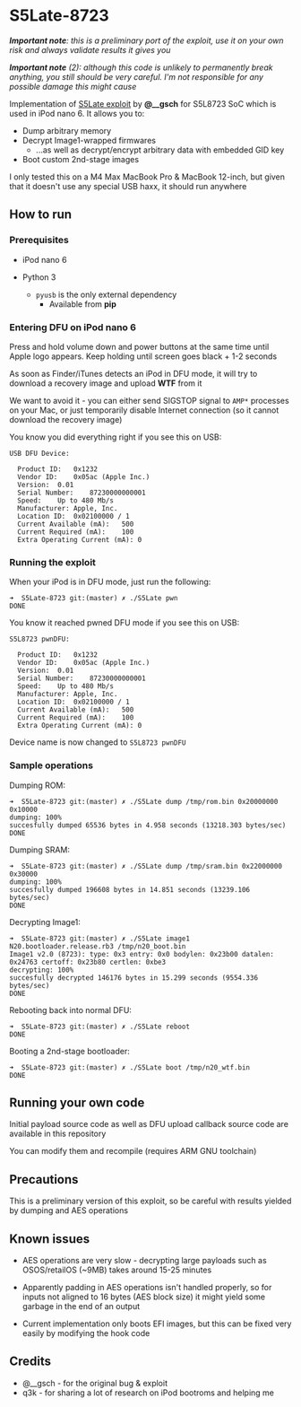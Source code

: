 # S5Late-8723

***Important note**: this is a preliminary port of the exploit, use it on your own risk and always validate results it gives you*

***Important note** (2): although this code is unlikely to permanently break anything, you still should be very careful. I'm not responsible for any possible damage this might cause*

Implementation of [S5Late exploit](https://github.com/m-gsch/S5Late) by **@__gsch** for S5L8723 SoC which is used in iPod nano 6. It allows you to:

* Dump arbitrary memory
* Decrypt Image1-wrapped firmwares
    * ...as well as decrypt/encrypt arbitrary data with embedded GID key
* Boot custom 2nd-stage images

I only tested this on a M4 Max MacBook Pro & MacBook 12-inch, but given that it doesn't use any special USB haxx, it should run anywhere

## How to run
### Prerequisites

* iPod nano 6

* Python 3
    * `pyusb` is the only external dependency
        * Available from **pip**

### Entering DFU on iPod nano 6

Press and hold volume down and power buttons at the same time until Apple logo appears. Keep holding until screen goes black + 1-2 seconds

As soon as Finder/iTunes detects an iPod in DFU mode, it will try to download a recovery image and upload **WTF** from it

We want to avoid it - you can either send SIGSTOP signal to `AMP*` processes on your Mac, or just temporarily disable Internet connection (so it cannot download the recovery image)

You know you did everything right if you see this on USB:

```
USB DFU Device:

  Product ID:	0x1232
  Vendor ID:	0x05ac (Apple Inc.)
  Version:	0.01
  Serial Number:	87230000000001
  Speed:	Up to 480 Mb/s
  Manufacturer:	Apple, Inc.
  Location ID:	0x02100000 / 1
  Current Available (mA):	500
  Current Required (mA):	100
  Extra Operating Current (mA):	0
```

### Running the exploit

When your iPod is in DFU mode, just run the following:

```
➜  S5Late-8723 git:(master) ✗ ./S5Late pwn                                                                           
DONE
```

You know it reached pwned DFU mode if you see this on USB:

```
S5L8723 pwnDFU:

  Product ID:	0x1232
  Vendor ID:	0x05ac (Apple Inc.)
  Version:	0.01
  Serial Number:	87230000000001
  Speed:	Up to 480 Mb/s
  Manufacturer:	Apple, Inc.
  Location ID:	0x02100000 / 1
  Current Available (mA):	500
  Current Required (mA):	100
  Extra Operating Current (mA):	0
```

Device name is now changed to `S5L8723 pwnDFU`

### Sample operations

Dumping ROM:

```
➜  S5Late-8723 git:(master) ✗ ./S5Late dump /tmp/rom.bin 0x20000000 0x10000
dumping: 100%
succesfully dumped 65536 bytes in 4.958 seconds (13218.303 bytes/sec)
DONE
```

Dumping SRAM:

```
➜  S5Late-8723 git:(master) ✗ ./S5Late dump /tmp/sram.bin 0x22000000 0x30000
dumping: 100%
succesfully dumped 196608 bytes in 14.851 seconds (13239.106 bytes/sec)
DONE
```

Decrypting Image1:

```
➜  S5Late-8723 git:(master) ✗ ./S5Late image1 N20.bootloader.release.rb3 /tmp/n20_boot.bin
Image1 v2.0 (8723): type: 0x3 entry: 0x0 bodylen: 0x23b00 datalen: 0x24763 certoff: 0x23b80 certlen: 0xbe3
decrypting: 100%
succesfully decrypted 146176 bytes in 15.299 seconds (9554.336 bytes/sec)
DONE
```

Rebooting back into normal DFU:

```
➜  S5Late-8723 git:(master) ✗ ./S5Late reboot                                                                           
DONE
```

Booting a 2nd-stage bootloader:

```
➜  S5Late-8723 git:(master) ✗ ./S5Late boot /tmp/n20_wtf.bin
DONE
```

## Running your own code

Initial payload source code as well as DFU upload callback source code are available in this repository

You can modify them and recompile (requires ARM GNU toolchain)

## Precautions

This is a preliminary version of this exploit, so be careful with results yielded by dumping and AES operations

## Known issues

* AES operations are very slow - decrypting large payloads such as OSOS/retailOS (~9MB) takes around 15-25 minutes

* Apparently padding in AES operations isn't handled properly, so for inputs not aligned to 16 bytes (AES block size) it might yield some garbage in the end of an output

* Current implementation only boots EFI images, but this can be fixed very easily by modifying the hook code

## Credits

* @__gsch - for the original bug & exploit
* q3k - for sharing a lot of research on iPod bootroms and helping me
